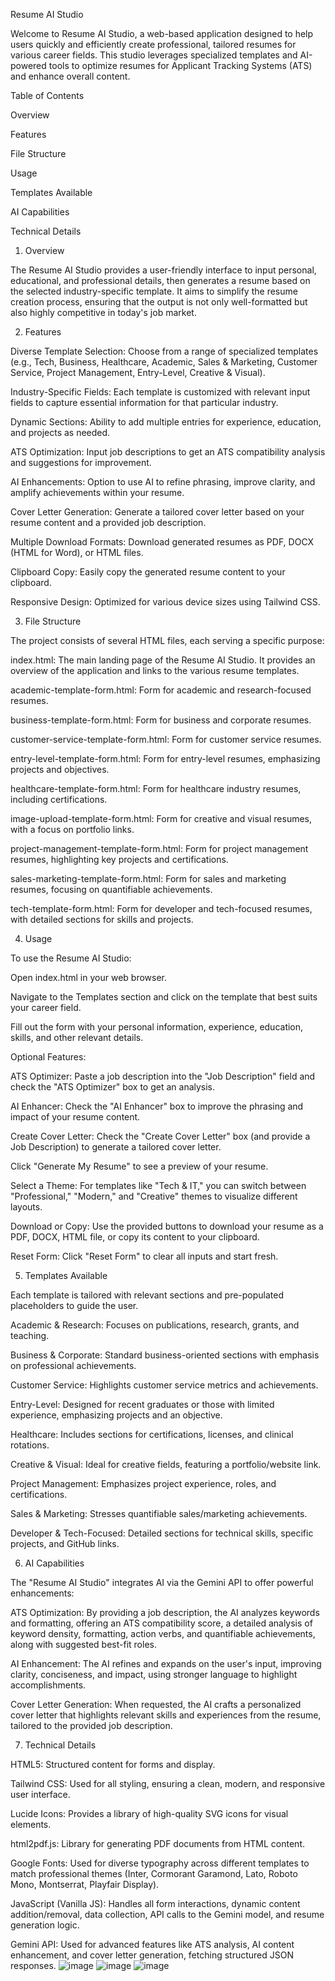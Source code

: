 Resume AI Studio 

Welcome to Resume AI Studio, a web-based application designed to help users quickly and efficiently create professional, tailored resumes for various career fields. This studio leverages specialized templates and AI-powered tools to optimize resumes for Applicant Tracking Systems (ATS) and enhance overall content. 

Table of Contents 

Overview 

Features 

File Structure 

Usage 

Templates Available 

AI Capabilities 

Technical Details 

1. Overview 

The Resume AI Studio provides a user-friendly interface to input personal, educational, and professional details, then generates a resume based on the selected industry-specific template. It aims to simplify the resume creation process, ensuring that the output is not only well-formatted but also highly competitive in today's job market. 

2. Features 

Diverse Template Selection: Choose from a range of specialized templates (e.g., Tech, Business, Healthcare, Academic, Sales & Marketing, Customer Service, Project Management, Entry-Level, Creative & Visual). 

Industry-Specific Fields: Each template is customized with relevant input fields to capture essential information for that particular industry. 

Dynamic Sections: Ability to add multiple entries for experience, education, and projects as needed. 

ATS Optimization: Input job descriptions to get an ATS compatibility analysis and suggestions for improvement. 

AI Enhancements: Option to use AI to refine phrasing, improve clarity, and amplify achievements within your resume. 

Cover Letter Generation: Generate a tailored cover letter based on your resume content and a provided job description. 

Multiple Download Formats: Download generated resumes as PDF, DOCX (HTML for Word), or HTML files. 

Clipboard Copy: Easily copy the generated resume content to your clipboard. 

Responsive Design: Optimized for various device sizes using Tailwind CSS. 

3. File Structure 

The project consists of several HTML files, each serving a specific purpose: 

index.html: The main landing page of the Resume AI Studio. It provides an overview of the application and links to the various resume templates. 

academic-template-form.html: Form for academic and research-focused resumes. 

business-template-form.html: Form for business and corporate resumes. 

customer-service-template-form.html: Form for customer service resumes. 

entry-level-template-form.html: Form for entry-level resumes, emphasizing projects and objectives. 

healthcare-template-form.html: Form for healthcare industry resumes, including certifications. 

image-upload-template-form.html: Form for creative and visual resumes, with a focus on portfolio links. 

project-management-template-form.html: Form for project management resumes, highlighting key projects and certifications. 

sales-marketing-template-form.html: Form for sales and marketing resumes, focusing on quantifiable achievements. 

tech-template-form.html: Form for developer and tech-focused resumes, with detailed sections for skills and projects. 

4. Usage 

To use the Resume AI Studio: 

Open index.html in your web browser. 

Navigate to the Templates section and click on the template that best suits your career field. 

Fill out the form with your personal information, experience, education, skills, and other relevant details. 

Optional Features: 

ATS Optimizer: Paste a job description into the "Job Description" field and check the "ATS Optimizer" box to get an analysis. 

AI Enhancer: Check the "AI Enhancer" box to improve the phrasing and impact of your resume content. 

Create Cover Letter: Check the "Create Cover Letter" box (and provide a Job Description) to generate a tailored cover letter. 

Click "Generate My Resume" to see a preview of your resume. 

Select a Theme: For templates like "Tech & IT," you can switch between "Professional," "Modern," and "Creative" themes to visualize different layouts. 

Download or Copy: Use the provided buttons to download your resume as a PDF, DOCX, HTML file, or copy its content to your clipboard. 

Reset Form: Click "Reset Form" to clear all inputs and start fresh. 

5. Templates Available 

Each template is tailored with relevant sections and pre-populated placeholders to guide the user. 

Academic & Research: Focuses on publications, research, grants, and teaching. 

Business & Corporate: Standard business-oriented sections with emphasis on professional achievements. 

Customer Service: Highlights customer service metrics and achievements. 

Entry-Level: Designed for recent graduates or those with limited experience, emphasizing projects and an objective. 

Healthcare: Includes sections for certifications, licenses, and clinical rotations. 

Creative & Visual: Ideal for creative fields, featuring a portfolio/website link. 

Project Management: Emphasizes project experience, roles, and certifications. 

Sales & Marketing: Stresses quantifiable sales/marketing achievements. 

Developer & Tech-Focused: Detailed sections for technical skills, specific projects, and GitHub links. 

6. AI Capabilities 

The "Resume AI Studio" integrates AI via the Gemini API to offer powerful enhancements: 

ATS Optimization: By providing a job description, the AI analyzes keywords and formatting, offering an ATS compatibility score, a detailed analysis of keyword density, formatting, action verbs, and quantifiable achievements, along with suggested best-fit roles. 

AI Enhancement: The AI refines and expands on the user's input, improving clarity, conciseness, and impact, using stronger language to highlight accomplishments. 

Cover Letter Generation: When requested, the AI crafts a personalized cover letter that highlights relevant skills and experiences from the resume, tailored to the provided job description. 

7. Technical Details 

HTML5: Structured content for forms and display. 

Tailwind CSS: Used for all styling, ensuring a clean, modern, and responsive user interface. 

Lucide Icons: Provides a library of high-quality SVG icons for visual elements. 

html2pdf.js: Library for generating PDF documents from HTML content. 

Google Fonts: Used for diverse typography across different templates to match professional themes (Inter, Cormorant Garamond, Lato, Roboto Mono, Montserrat, Playfair Display). 

JavaScript (Vanilla JS): Handles all form interactions, dynamic content addition/removal, data collection, API calls to the Gemini model, and resume generation logic. 

Gemini API: Used for advanced features like ATS analysis, AI content enhancement, and cover letter generation, fetching structured JSON responses. 
![image](https://github.com/user-attachments/assets/0c6cf1ad-1eaf-41dd-870f-4b583fee8b42)
![image](https://github.com/user-attachments/assets/6813c590-3927-4f92-8374-4f1554c737d9)
![image](https://github.com/user-attachments/assets/4d1a4b2e-e0c1-4ee0-9f47-192c66883a5a)

